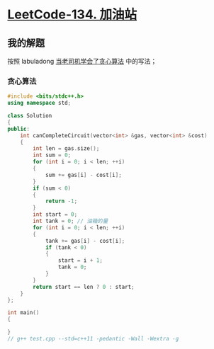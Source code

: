 # [LeetCode-134. 加油站](https://leetcode.cn/problems/gas-station/)



## 我的解题

按照 labuladong [当老司机学会了贪心算法](https://mp.weixin.qq.com/s/k-z_oewAqMYc3vpmOm4gEQ) 中的写法；

### 贪心算法

```C++
#include <bits/stdc++.h>
using namespace std;

class Solution
{
public:
	int canCompleteCircuit(vector<int> &gas, vector<int> &cost)
	{
		int len = gas.size();
		int sum = 0;
		for (int i = 0; i < len; ++i)
		{
			sum += gas[i] - cost[i];
		}
		if (sum < 0)
		{
			return -1;
		}
		int start = 0;
		int tank = 0; // 油箱的量
		for (int i = 0; i < len; ++i)
		{
			tank += gas[i] - cost[i];
			if (tank < 0)
			{
				start = i + 1;
				tank = 0;
			}
		}
		return start == len ? 0 : start;
	}
};

int main()
{

}
// g++ test.cpp --std=c++11 -pedantic -Wall -Wextra -g


```

